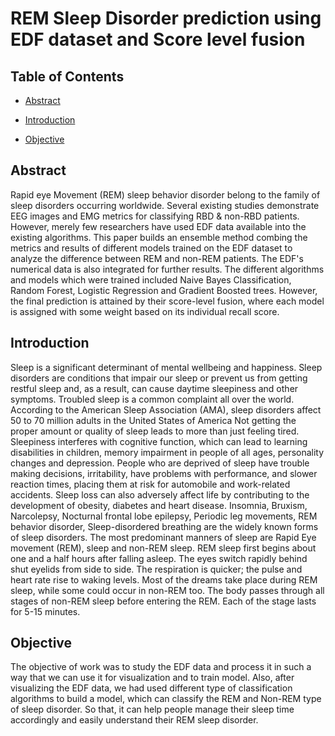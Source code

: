 # REM Sleep Disorder prediction using EDF dataset and Score level fusion

## Table of Contents

- [Abstract](#abstract)

- [Introduction](#introduction)

- [Objective](#objective)

## Abstract

Rapid eye Movement (REM) sleep behavior disorder belong to the family of sleep
disorders occurring worldwide. Several existing studies demonstrate EEG images and EMG metrics for classifying RBD & non-RBD patients. However, merely few researchers have used EDF data available into the existing algorithms. This paper builds an ensemble method combing the metrics and results of different models trained on the EDF dataset to analyze the difference between REM and non-REM patients. The EDF's numerical data is also integrated for further results. The different algorithms and models which were trained included Naive Bayes Classification, Random Forest, Logistic Regression and Gradient Boosted trees. However, the final prediction is attained by their score-level fusion, where each model is assigned with some weight based on its individual recall score.

## Introduction

Sleep is a significant determinant of mental wellbeing and happiness. Sleep disorders are conditions that impair our sleep or prevent us from getting restful sleep and, as a result, can cause daytime sleepiness and other symptoms. Troubled sleep is a common complaint all over the world. According to the American Sleep Association (AMA), sleep disorders affect 50 to 70 million adults in the United States of America  Not getting the proper amount or quality of sleep leads to more than just feeling tired. Sleepiness interferes with cognitive function, which can lead to learning disabilities in children, memory impairment in people of all ages, personality changes and depression. People who are deprived of sleep have trouble making decisions, irritability, have problems with performance, and slower reaction times, placing them at risk for automobile and work-related accidents. Sleep loss can also adversely affect life by contributing to the development of obesity, diabetes and heart disease. Insomnia, Bruxism, Narcolepsy, Nocturnal frontal lobe epilepsy, Periodic leg movements, REM behavior disorder, Sleep-disordered breathing are the widely known forms of sleep disorders. The most predominant manners of sleep are Rapid Eye movement (REM), sleep and non-REM sleep. REM sleep first begins about one and a half hours after falling asleep. The eyes switch rapidly behind shut eyelids from side to side. The respiration is quicker; the pulse and heart rate rise to waking levels. Most of the dreams take place during REM sleep, while some could occur in non-REM too. The body passes through all stages of non-REM sleep before entering the REM. Each of the stage lasts for 5-15 minutes.


## Objective

The objective of work was to study the EDF data and process it in such a way that we can use it for visualization and to train model. Also, after visualizing the EDF data, we had used different type of classification algorithms to build a model, which can classify the REM and Non-REM type of sleep disorder. So that, it can help people manage their sleep time accordingly and easily understand their REM sleep disorder.
